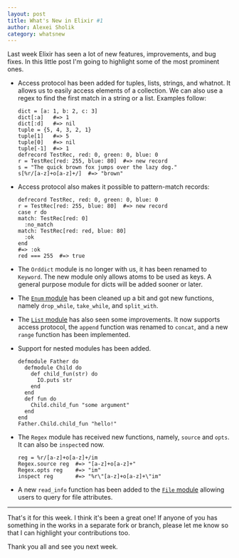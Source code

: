 ```yaml
---
layout: post
title: What's New in Elixir #1
author: Alexei Sholik
category: whatsnew
---
```


Last week Elixir has seen a lot of new features, improvements, and bug fixes. In this little post I'm going to highlight some of the most prominent ones. 

* Access protocol has been added for tuples, lists, strings, and whatnot. It allows us to easily access elements of a collection. We can also use a regex to find the first match in a string or a list. Examples follow: 

      dict = [a: 1, b: 2, c: 3]
      dict[:a]   #=> 1
      dict[:d]   #=> nil
      tuple = {5, 4, 3, 2, 1}
      tuple[1]   #=> 5
      tuple[0]   #=> nil
      tuple[-1]  #=> 1
      defrecord TestRec, red: 0, green: 0, blue: 0
      r = TestRec[red: 255, blue: 80]  #=> new record
      s = "The quick brown fox jumps over the lazy dog."
      s[%r/[a-z]+o[a-z]+/]  #=> "brown"

* Access protocol also makes it possible to pattern-match records:

      defrecord TestRec, red: 0, green: 0, blue: 0
      r = TestRec[red: 255, blue: 80]  #=> new record
      case r do
      match: TestRec[red: 0]
        :no_match
      match: TestRec[red: red, blue: 80]
        :ok
      end
      #=> :ok
      red === 255  #=> true

* The `Orddict` module is no longer with us, it has been renamed to `Keyword`. The new module only allows atoms to be used as keys. A general purpose module for dicts will be added sooner or later. 

* The [`Enum` module](https://github.com/elixir-lang/elixir/blob/6f5611317a3d3102f60dbb319f88f2ca1d561c11/lib/enum.ex) has been cleaned up a bit and got new functions, namely `drop_while`, `take_while`, and `split_with`.

* The [`List` module](https://github.com/elixir-lang/elixir/blob/28eaff894e527643ba58b85fb975b5963679542b/lib/list.ex) has also seen some improvements. It now supports access protocol, the `append` function was renamed to `concat`, and a new `range` function has been implemented. 

* Support for nested modules has been added.

      defmodule Father do
        defmodule Child do
          def child_fun(str) do
            IO.puts str
          end
        end
        def fun do
          Child.child_fun "some argument"
        end
      end
      Father.Child.child_fun "hello!"

* The `Regex` module has received new functions, namely, `source` and `opts`. It can also be `inspect`ed now.

      reg = %r/[a-z]+o[a-z]+/im
      Regex.source reg  #=> "[a-z]+o[a-z]+"
      Regex.opts reg    #=> "im"
      inspect reg       #=> "%r\"[a-z]+o[a-z]+\"im"

* A new `read_info` function has been added to the [`File` module](https://github.com/elixir-lang/elixir/blob/35b22c598defd8be07d46d2e7e8fc0ddf9ec4e80/lib/file.ex) allowing 
users to query for file attributes.

---

That's it for this week. I think it's been a great one! If anyone of you has something in the works in a separate fork or branch, please let me know so that I can highlight your contributions too.

Thank you all and see you next week.
